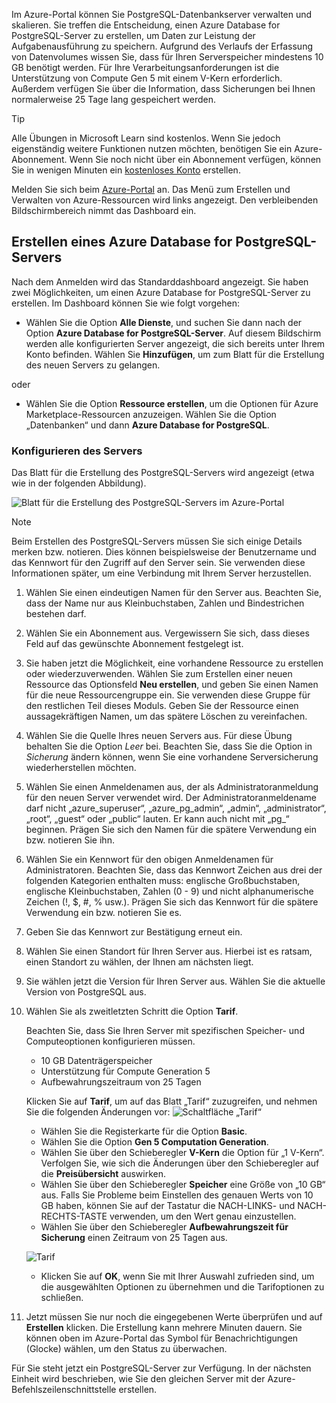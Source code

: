 Im Azure-Portal können Sie PostgreSQL-Datenbankserver verwalten und skalieren. Sie treffen die Entscheidung, einen Azure Database for PostgreSQL-Server zu erstellen, um Daten zur Leistung der Aufgabenausführung zu speichern. Aufgrund des Verlaufs der Erfassung von Datenvolumes wissen Sie, dass für Ihren Serverspeicher mindestens 10 GB benötigt werden. Für Ihre Verarbeitungsanforderungen ist die Unterstützung von Compute Gen 5 mit einem V-Kern erforderlich. Außerdem verfügen Sie über die Information, dass Sicherungen bei Ihnen normalerweise 25 Tage lang gespeichert werden.

> [!TIP]
> Alle Übungen in Microsoft Learn sind kostenlos. Wenn Sie jedoch eigenständig weitere Funktionen nutzen möchten, benötigen Sie ein Azure-Abonnement. Wenn Sie noch nicht über ein Abonnement verfügen, können Sie in wenigen Minuten ein [kostenloses Konto](https://azure.microsoft.com/free/?WT.mc_id=A261C142F) erstellen.

Melden Sie sich beim [Azure-Portal](https://portal.azure.com?azure-portal=true) an. Das Menü zum Erstellen und Verwalten von Azure-Ressourcen wird links angezeigt. Den verbleibenden Bildschirmbereich nimmt das Dashboard ein.

## <a name="create-an-azure-database-for-postgresql-server"></a>Erstellen eines Azure Database for PostgreSQL-Servers

Nach dem Anmelden wird das Standarddashboard angezeigt. Sie haben zwei Möglichkeiten, um einen Azure Database for PostgreSQL-Server zu erstellen. Im Dashboard können Sie wie folgt vorgehen:

- Wählen Sie die Option **Alle Dienste**, und suchen Sie dann nach der Option **Azure Database for PostgreSQL-Server**. Auf diesem Bildschirm werden alle konfigurierten Server angezeigt, die sich bereits unter Ihrem Konto befinden. Wählen Sie **Hinzufügen**, um zum Blatt für die Erstellung des neuen Servers zu gelangen.

oder

- Wählen Sie die Option **Ressource erstellen**, um die Optionen für Azure Marketplace-Ressourcen anzuzeigen. Wählen Sie die Option „Datenbanken“ und dann **Azure Database for PostgreSQL**.

### <a name="configure-the-server"></a>Konfigurieren des Servers

Das Blatt für die Erstellung des PostgreSQL-Servers wird angezeigt (etwa wie in der folgenden Abbildung).

![Blatt für die Erstellung des PostgreSQL-Servers im Azure-Portal](../media-draft/4-create-blade.png)

> [!NOTE]
> Beim Erstellen des PostgreSQL-Servers müssen Sie sich einige Details merken bzw. notieren. Dies können beispielsweise der Benutzername und das Kennwort für den Zugriff auf den Server sein. Sie verwenden diese Informationen später, um eine Verbindung mit Ihrem Server herzustellen.

1. Wählen Sie einen eindeutigen Namen für den Server aus. Beachten Sie, dass der Name nur aus Kleinbuchstaben, Zahlen und Bindestrichen bestehen darf.

1. Wählen Sie ein Abonnement aus. Vergewissern Sie sich, dass dieses Feld auf das gewünschte Abonnement festgelegt ist.

1. Sie haben jetzt die Möglichkeit, eine vorhandene Ressource zu erstellen oder wiederzuverwenden. Wählen Sie zum Erstellen einer neuen Ressource das Optionsfeld **Neu erstellen**, und geben Sie einen Namen für die neue Ressourcengruppe ein. Sie verwenden diese Gruppe für den restlichen Teil dieses Moduls. Geben Sie der Ressource einen aussagekräftigen Namen, um das spätere Löschen zu vereinfachen.

1. Wählen Sie die Quelle Ihres neuen Servers aus. Für diese Übung behalten Sie die Option _Leer_ bei. Beachten Sie, dass Sie die Option in _Sicherung_ ändern können, wenn Sie eine vorhandene Serversicherung wiederherstellen möchten.

1. Wählen Sie einen Anmeldenamen aus, der als Administratoranmeldung für den neuen Server verwendet wird. Der Administratoranmeldename darf nicht „azure_superuser“, „azure_pg_admin“, „admin“, „administrator“, „root“, „guest“ oder „public“ lauten. Er kann auch nicht mit „pg_“ beginnen. Prägen Sie sich den Namen für die spätere Verwendung ein bzw. notieren Sie ihn.

1. Wählen Sie ein Kennwort für den obigen Anmeldenamen für Administratoren. Beachten Sie, dass das Kennwort Zeichen aus drei der folgenden Kategorien enthalten muss: englische Großbuchstaben, englische Kleinbuchstaben, Zahlen (0 - 9) und nicht alphanumerische Zeichen (!, $, #, % usw.). Prägen Sie sich das Kennwort für die spätere Verwendung ein bzw. notieren Sie es.

1. Geben Sie das Kennwort zur Bestätigung erneut ein.

1. Wählen Sie einen Standort für Ihren Server aus. Hierbei ist es ratsam, einen Standort zu wählen, der Ihnen am nächsten liegt.

1. Sie wählen jetzt die Version für Ihren Server aus. Wählen Sie die aktuelle Version von PostgreSQL aus.

1. Wählen Sie als zweitletzten Schritt die Option **Tarif**.

    Beachten Sie, dass Sie Ihren Server mit spezifischen Speicher- und Computeoptionen konfigurieren müssen.

    - 10 GB Datenträgerspeicher
    - Unterstützung für Compute Generation 5
    - Aufbewahrungszeitraum von 25 Tagen

    Klicken Sie auf **Tarif**, um auf das Blatt „Tarif“ zuzugreifen, und nehmen Sie die folgenden Änderungen vor: ![Schaltfläche „Tarif“](../media-draft/4-azure-db-pricing-tier-button.png)

    - Wählen Sie die Registerkarte für die Option **Basic**.
    - Wählen Sie die Option **Gen 5 Computation Generation**.
    - Wählen Sie über den Schieberegler **V-Kern** die Option für „1 V-Kern“. Verfolgen Sie, wie sich die Änderungen über den Schieberegler auf die **Preisübersicht** auswirken.
    - Wählen Sie über den Schieberegler **Speicher** eine Größe von „10 GB“ aus. Falls Sie Probleme beim Einstellen des genauen Werts von 10 GB haben, können Sie auf der Tastatur die NACH-LINKS- und NACH-RECHTS-TASTE verwenden, um den Wert genau einzustellen.
    - Wählen Sie über den Schieberegler **Aufbewahrungszeit für Sicherung** einen Zeitraum von 25 Tagen aus.

    ![Tarif](../media-draft/4-azure-db-pricing-tier.png)
    - Klicken Sie auf **OK**, wenn Sie mit Ihrer Auswahl zufrieden sind, um die ausgewählten Optionen zu übernehmen und die Tarifoptionen zu schließen.

1. Jetzt müssen Sie nur noch die eingegebenen Werte überprüfen und auf **Erstellen** klicken. Die Erstellung kann mehrere Minuten dauern. Sie können oben im Azure-Portal das Symbol für Benachrichtigungen (Glocke) wählen, um den Status zu überwachen.

Für Sie steht jetzt ein PostgreSQL-Server zur Verfügung. In der nächsten Einheit wird beschrieben, wie Sie den gleichen Server mit der Azure-Befehlszeilenschnittstelle erstellen.
